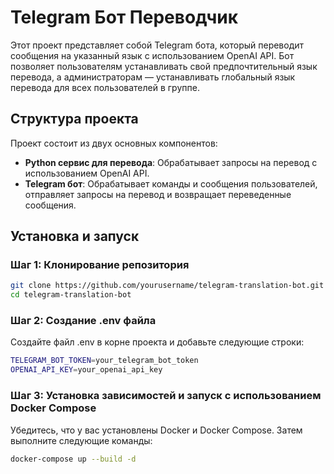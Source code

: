 # Telegram Бот Переводчик

Этот проект представляет собой Telegram бота, который переводит сообщения на указанный язык с использованием OpenAI API.
Бот позволяет пользователям устанавливать свой предпочтительный язык перевода, а администраторам — устанавливать
глобальный язык перевода для всех пользователей в группе.

## Структура проекта

Проект состоит из двух основных компонентов:

- **Python сервис для перевода**: Обрабатывает запросы на перевод с использованием OpenAI API.
- **Telegram бот**: Обрабатывает команды и сообщения пользователей, отправляет запросы на перевод и возвращает
  переведенные сообщения.

## Установка и запуск

### Шаг 1: Клонирование репозитория

```bash
git clone https://github.com/yourusername/telegram-translation-bot.git
cd telegram-translation-bot
```

### Шаг 2: Создание .env файла

Создайте файл .env в корне проекта и добавьте следующие строки:

```bash
TELEGRAM_BOT_TOKEN=your_telegram_bot_token
OPENAI_API_KEY=your_openai_api_key
```

### Шаг 3: Установка зависимостей и запуск с использованием Docker Compose

Убедитесь, что у вас установлены Docker и Docker Compose. Затем выполните следующие команды:

```bash
docker-compose up --build -d
```

